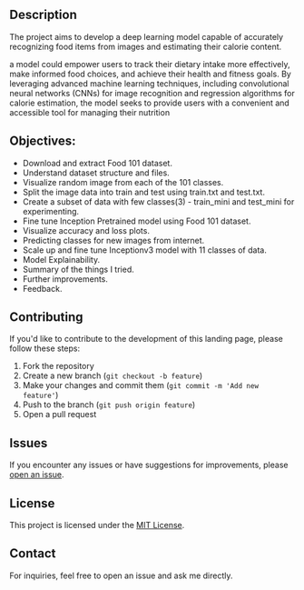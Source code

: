 ## Description

The project aims to develop a deep learning model capable of accurately recognizing food items from images and estimating their calorie content.

 a model could empower users to track their dietary intake more effectively, make informed food choices, and achieve their health and fitness goals. By leveraging advanced machine learning techniques, including convolutional neural networks (CNNs) for image recognition and regression algorithms for calorie estimation, the model seeks to provide users with a convenient and accessible tool for managing their nutrition

## Objectives:
- Download and extract Food 101 dataset.
- Understand dataset structure and files.
- Visualize random image from each of the 101 classes.
- Split the image data into train and test using train.txt and test.txt.
- Create a subset of data with few classes(3) - train_mini and test_mini for experimenting.
- Fine tune Inception Pretrained model using Food 101 dataset.
- Visualize accuracy and loss plots.
- Predicting classes for new images from internet.
- Scale up and fine tune Inceptionv3 model with 11 classes of data.
- Model Explainability.
- Summary of the things I tried.
- Further improvements.
- Feedback.

## Contributing

If you'd like to contribute to the development of this landing page, please follow these steps:

1. Fork the repository
2. Create a new branch (`git checkout -b feature`)
3. Make your changes and commit them (`git commit -m 'Add new feature'`)
4. Push to the branch (`git push origin feature`)
5. Open a pull request

## Issues

If you encounter any issues or have suggestions for improvements, please [open an issue](https://github.com/Tinuanandh/PRODIGY_ML_05/issues).

## License

This project is licensed under the [MIT License](LICENSE).

## Contact

For inquiries, feel free to open an issue and ask me directly.
